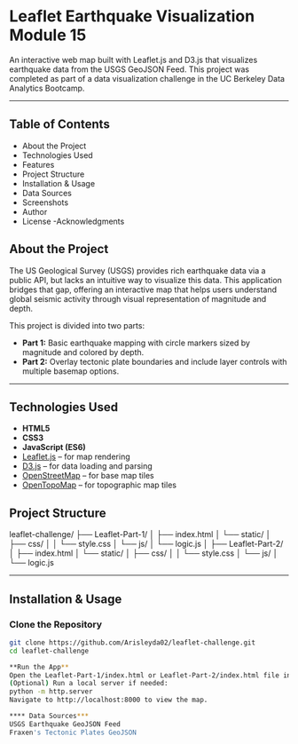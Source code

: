 # Leaflet Earthquake Visualization Module 15
 
An interactive web map built with Leaflet.js and D3.js that visualizes earthquake data from the USGS GeoJSON Feed. This project was completed as part of a data visualization challenge in the UC Berkeley Data Analytics Bootcamp.
 
---
 
## Table of Contents
 
- About the Project
- Technologies Used
- Features
- Project Structure
- Installation & Usage
- Data Sources
- Screenshots
- Author
- License 
 -Acknowledgments 

 
##  About the Project
 
The US Geological Survey (USGS) provides rich earthquake data via a public API, but lacks an intuitive way to visualize this data. This application bridges that gap, offering an interactive map that helps users understand global seismic activity through visual representation of magnitude and depth.
 
This project is divided into two parts:
- **Part 1:** Basic earthquake mapping with circle markers sized by magnitude and colored by depth.
- **Part 2:** Overlay tectonic plate boundaries and include layer controls with multiple basemap options.
 
---
 
##  Technologies Used
 
- **HTML5**
- **CSS3**
- **JavaScript (ES6)**
- [Leaflet.js](https://leafletjs.com/) – for map rendering
- [D3.js](https://d3js.org/) – for data loading and parsing
- [OpenStreetMap](https://www.openstreetmap.org/) – for base map tiles
- [OpenTopoMap](https://opentopomap.org/) – for topographic map tiles 
## Project Structure
 
leaflet-challenge/
├── Leaflet-Part-1/
│ ├── index.html
│ └── static/
│ ├── css/
│ │ └── style.css
│ └── js/
│ └── logic.js
│
├── Leaflet-Part-2/
│ ├── index.html
│ └── static/
│ ├── css/
│ │ └── style.css
│ └── js/
│ └── logic.js
 
---
 
##  Installation & Usage
 
### Clone the Repository
```bash
git clone https://github.com/Arisleyda02/leaflet-challenge.git
cd leaflet-challenge

**Run the App**
Open the Leaflet-Part-1/index.html or Leaflet-Part-2/index.html file in your browser.
(Optional) Run a local server if needed:
python -m http.server
Navigate to http://localhost:8000 to view the map.

**** Data Sources***
USGS Earthquake GeoJSON Feed
Fraxen's Tectonic Plates GeoJSON

